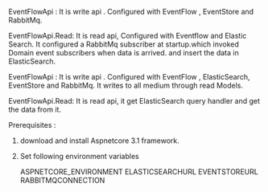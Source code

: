
EventFlowApi : It is write api . Configured with EventFlow , EventStore and RabbitMq.   

EventFlowApi.Read: It is read api, Configured with Eventflow and Elastic Search. It configured a RabbitMq subscriber at startup.which invoked Domain event subscribers when data is arrived.
and insert the data in ElasticSearch.
 
EventFlowApi : It is write api . Configured with EventFlow , ElasticSearch, EventStore and RabbitMq. It writes to all medium through read Models.

EventFlowApi.Read: It is read api, it get ElasticSearch query handler and get the data from it.


Prerequisites :

1.  download and install Aspnetcore 3.1 framework.
2.  Set following environment variables
   
    ASPNETCORE_ENVIRONMENT
    ELASTICSEARCHURL
    EVENTSTOREURL 
    RABBITMQCONNECTION
  
    


 

